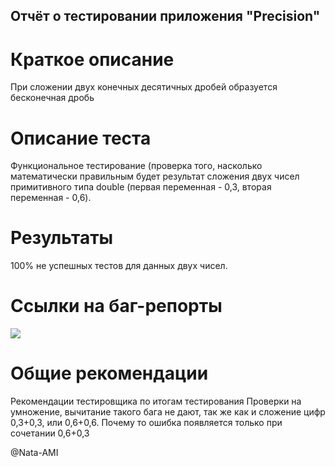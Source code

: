 ## Отчёт о тестировании приложения "Precision"
# Краткое описание
При сложении двух конечных десятичных дробей образуется бесконечная дробь

# Описание теста
Функциональное тестирование (проверка того, насколько математически правильным будет результат сложения двух чисел примитивного типа double (первая переменная - 0,3, вторая переменная - 0,6).

# Результаты
100% не успешных тестов для данных двух чисел.

# Ссылки на баг-репорты

![](https://user-images.githubusercontent.com/58206222/75459868-8b029e00-59a2-11ea-8ef2-e5919ff204f3.jpg)

# Общие рекомендации
Рекомендации тестировщика по итогам тестирования
Проверки на умножение, вычитание такого бага не дают, так же как и сложение цифр 0,3+0,3, или 0,6+0,6. Почему то ошибка появляется только при сочетании 0,6+0,3

@Nata-AMI
 
